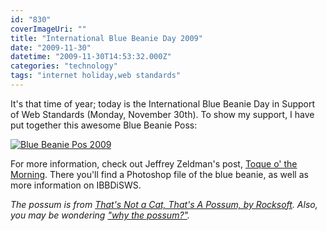 ```yaml
---
id: "830"
coverImageUri: ""
title: "International Blue Beanie Day 2009"
date: "2009-11-30"
datetime: "2009-11-30T14:53:32.000Z"
categories: "technology"
tags: "internet holiday,web standards"
---
```


It's that time of year; today is the International Blue Beanie Day in Support of Web Standards (Monday, November 30th). To show my support, I have put together this awesome Blue Beanie Poss:

[![Blue Beanie Pos 2009](http://assets.brandonmartinez.com/brandonmartinez/2009/11/bluebeaniepos-575x431.jpg "Blue Beanie Pos 2009")](http://assets.brandonmartinez.com/brandonmartinez/2009/11/bluebeaniepos.jpg)

For more information, check out Jeffrey Zeldman's post, [Toque o' the Morning](http://www.zeldman.com/2009/10/25/toque-o-the-morning/). There you'll find a Photoshop file of the blue beanie, as well as more information on IBBDiSWS.

_The possum is from [That's Not a Cat, That's A Possum, by Rocksoft](http://rocksoft.wordpress.com/2009/05/05/thats-not-a-cat-thats-a-possum/). Also, you may be wondering ["why the possum?"](http://www.possumtales.com/)._
